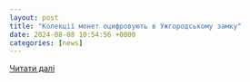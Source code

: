 ```yaml
---
layout: post
title: "Колекції монет оцифровують в Ужгородському замку"
date: 2024-08-08 10:54:56 +0000
categories: [news]
---
```


[Читати далі](https://varosh.com.ua/noviny/oczyfrovani-kolekcziyi-monet-v-uzhgorodskomu-zamku-vnesut-do-mizhnarodnoyi-bazy-danyh-znahidok/)
